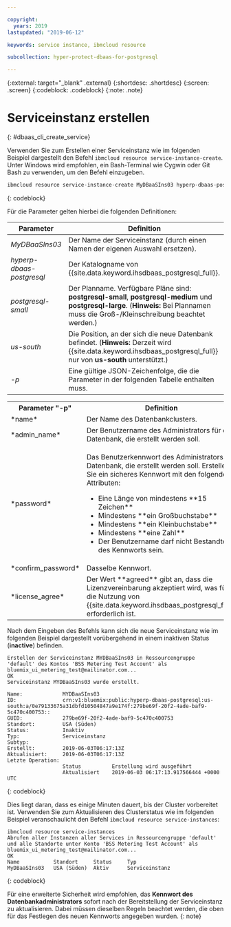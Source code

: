```yaml
---

copyright:
  years: 2019
lastupdated: "2019-06-12"

keywords: service instance, ibmcloud resource

subcollection: hyper-protect-dbaas-for-postgresql

---
```


{:external: target="_blank" .external}
{:shortdesc: .shortdesc}
{:screen: .screen}
{:codeblock: .codeblock}
{:note: .note}


# Serviceinstanz erstellen
{: #dbaas_cli_create_service}

Verwenden Sie zum Erstellen einer Serviceinstanz wie im folgenden Beispiel dargestellt den Befehl `ibmcloud resource service-instance-create`. Unter Windows wird empfohlen, ein Bash-Terminal wie Cygwin oder Git Bash zu verwenden, um den Befehl einzugeben.

```javascript
ibmcloud resource service-instance-create MyDBaaSIns03 hyperp-dbaas-postgresql postgresql-small us-south -p '{"name":"DBaaSTestCLICluster03", "admin_name":"admin","password":"passWORD4User19", "confirm_password":"passWORD4User19", "license_agree":["agreed"]}'
```
{: codeblock}

Für die Parameter gelten hierbei die folgenden Definitionen:

| Parameter        |  Definition                                                    |
| ---------------- |  -------------------------------------------------------------- |
| *MyDBaaSIns03*   |  Der Name der Serviceinstanz (durch einen Namen der eigenen Auswahl ersetzen). |
| *hyperp-dbaas-postgresql* | Der Katalogname von {{site.data.keyword.ihsdbaas_postgresql_full}}. |
| *postgresql-small*  | Der Planname. Verfügbare Pläne sind: **postgresql-small**, **postgresql-medium** und **postgresql-large**.  (**Hinweis:** Bei Plannamen muss die Groß-/Kleinschreibung beachtet werden.) |
| *us-south*            | Die Position, an der sich die neue Datenbank befindet. (**Hinweis:** Derzeit wird {{site.data.keyword.ihsdbaas_postgresql_full}} nur von **us-south** unterstützt.) |
| *-p*               | Eine gültige JSON-Zeichenfolge, die die Parameter in der folgenden Tabelle enthalten muss. |

<table>
  <tr>
    <th>Parameter "-p"</th>
    <th>Definition</th>
  </tr>
  <tr>
    <td>*name*</td>
    <td>Der Name des Datenbankclusters.</td>
  </tr>
  <tr>
    <td>*admin_name*</td>
    <td>Der Benutzername des Administrators für die Datenbank, die erstellt werden soll.</td>
  </tr>
  <tr>
    <td>*password*</td>
    <td>
      <p>Das Benutzerkennwort des Administrators der Datenbank, die erstellt werden soll. Erstellen Sie ein sicheres Kennwort mit den folgenden Attributen:
        <ul>
          <li>Eine Länge von mindestens **15 Zeichen**</li>
          <li>Mindestens **ein Großbuchstabe**</li>
          <li>Mindestens **ein Kleinbuchstabe**</li>
          <li>Mindestens **eine Zahl**</li>
          <li>Der Benutzername darf nicht Bestandteil des Kennworts sein.</li>
        </ul>
      </p>
    </td>
  </tr>
  <tr>
    <td>*confirm_password*</td>
    <td>Dasselbe Kennwort.</td>
  </tr>
  <tr>
    <td>*license_agree*</td>
    <td>Der Wert **agreed** gibt an, dass die Lizenzvereinbarung akzeptiert wird, was für die Nutzung von {{site.data.keyword.ihsdbaas_postgresql_full}} erforderlich ist.</td>
  </tr>
</table>

Nach dem Eingeben des Befehls kann sich die neue Serviceinstanz wie im folgenden Beispiel dargestellt vorübergehend in einem inaktiven Status (**inactive**) befinden.

```
Erstellen der Serviceinstanz MYDBaaSIns03 in Ressourcengruppe 'default' des Kontos 'BSS Metering Test Account' als bluemix_ui_metering_test@mailinator.com...
OK
Serviceinstanz MYDBaaSIns03 wurde erstellt.

Name:             MYDBaaSIns03
ID:               crn:v1:bluemix:public:hyperp-dbaas-postgresql:us-south:a/0e79133675a31dbfd10504847a9e174f:279be69f-20f2-4ade-baf9-5c470c400753::
GUID:             279be69f-20f2-4ade-baf9-5c470c400753
Standort:         USA (Süden)
Status:           Inaktiv
Typ:              Serviceinstanz
Subtyp:
Erstellt:         2019-06-03T06:17:13Z
Aktualisiert:     2019-06-03T06:17:13Z
Letzte Operation:
                  Status          Erstellung wird ausgeführt
                  Aktualisiert    2019-06-03 06:17:13.917566444 +0000 UTC
```
{: codeblock}

Dies liegt daran, dass es einige Minuten dauert, bis der Cluster vorbereitet ist. Verwenden Sie zum Aktualisieren des Clusterstatus wie im folgenden Beispiel veranschaulicht den Befehl `ibmcloud resource service-instances`:

```
ibmcloud resource service-instances
Abrufen aller Instanzen aller Services in Ressourcengruppe 'default' und alle Standorte unter Konto 'BSS Metering Test Account' als bluemix_ui_metering_test@mailinator.com...
OK
Name           Standort     Status     Typ
MyDBaaSIns03   USA (Süden)  Aktiv      Serviceinstanz
```
{: codeblock}

Für eine erweiterte Sicherheit wird empfohlen, das **Kennwort des Datenbankadministrators** sofort nach der Bereitstellung der Serviceinstanz zu aktualisieren. Dabei müssen dieselben Regeln beachtet werden, die oben für das Festlegen des neuen Kennworts angegeben wurden.
{: note}
